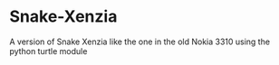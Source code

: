 # Snake-Xenzia

A version of Snake Xenzia like the one in the old Nokia 3310 using the python turtle module
